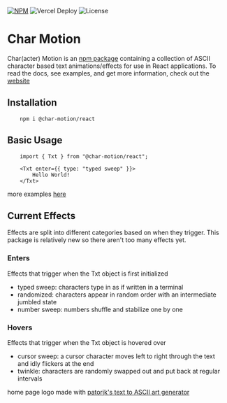 [![NPM](https://nodei.co/npm/@char-mo/react.svg?style=flat&data=n,v)](https://nodei.co/npm/@char-mo/react/) ![Vercel Deploy](https://deploy-badge.vercel.app/vercel/char-motion) ![License](https://img.shields.io/badge/license-MIT-blue)

# Char Motion

Char(acter) Motion is an [npm package](https://www.npmjs.com/package/@char-mo/react) containing a collection of ASCII character based text animations/effects for use in React applications. To read the docs, see examples, and get more information, check out the [website](https://char-motion.vercel.app/)

## Installation

        npm i @char-motion/react

## Basic Usage

        import { Txt } from "@char-motion/react";

        <Txt enter={{ type: "typed sweep" }}>
            Hello World!
        </Txt>

more examples [here](https://char-motion.vercel.app/)

## Current Effects

Effects are split into different categories based on when they trigger. This package is relatively new so there aren't too many effects yet.

### Enters

Effects that trigger when the Txt object is first initialized

- typed sweep: characters type in as if written in a terminal
- randomized: characters appear in random order with an intermediate jumbled state
- number sweep: numbers shuffle and stabilize one by one

### Hovers

Effects that trigger when the Txt object is hovered over

- cursor sweep: a cursor character moves left to right through the text and idly flickers at the end
- twinkle: characters are randomly swapped out and put back at regular intervals

home page logo made with [patorjk's text to ASCII art generator](https://patorjk.com/software/taag/#p=display&f=Crazy&t=Char-mo&x=none&v=4&h=4&w=80&we=false)
